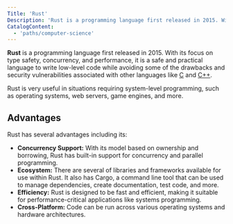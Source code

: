 ```yaml
---
Title: 'Rust'
Description: 'Rust is a programming language first released in 2015. With its focus on type safety, concurrency, and performance, it is a safe and practical language to write low level code while avoiding some of the drawbacks and security vulnerabilities associated with other languages like C and C++.'
CatalogContent:
  - 'paths/computer-science'
---
```


**Rust** is a programming language first released in 2015. With its focus on type safety, concurrency, and performance, it is a safe and practical language to write low-level code while avoiding some of the drawbacks and security vulnerabilities associated with other languages like [C](https://www.codecademy.com/resources/docs/c) and [C++](https://www.codecademy.com/resources/docs/cpp).

Rust is very useful in situations requiring system-level programming, such as operating systems, web servers, game engines, and more.

## Advantages

Rust has several advantages including its:

- **Concurrency Support:** With its model based on ownership and borrowing, Rust has built-in support for concurrency and parallel programming.
- **Ecosystem:** There are several of libraries and frameworks available for use within Rust. It also has Cargo, a command line tool that can be used to manage dependencies, create documentation, test code, and more.
- **Efficiency:** Rust is designed to be fast and efficient, making it suitable for performance-critical applications like systems programming.
- **Cross-Platform:** Code can be run across various operating systems and hardware architectures.
